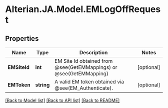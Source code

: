 # Alterian.JA.Model.EMLogOffRequest

## Properties

Name | Type | Description | Notes
------------ | ------------- | ------------- | -------------
**EMSiteId** | **int** | EM Site Id obtained from @see(GetEMMappings) or @see(GetEMMapping) | [optional] 
**EMToken** | **string** | A valid EM token obtained via @see(EM_Authenticate). | [optional] 

[[Back to Model list]](../README.md#documentation-for-models) [[Back to API list]](../README.md#documentation-for-api-endpoints) [[Back to README]](../README.md)

